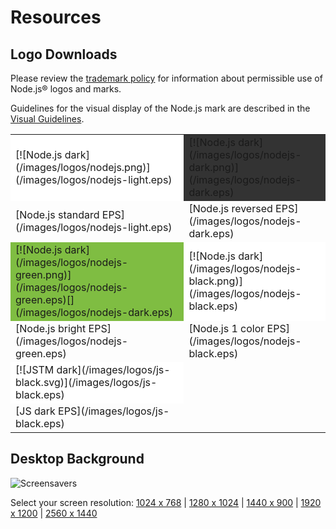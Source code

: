 # Resources

## Logo Downloads

 Please review the [trademark policy](/about/trademark/) for information about permissible use of Node.js&reg; logos and marks.

 Guidelines for the visual display of the Node.js mark are described in
 the [Visual Guidelines](/images/foundation-visual-guidelines.pdf).

<table border="0" cellspacing="0" cellpadding="10" class="logos">
  <tr>
    <td bgcolor="#FFFFFF">[![Node.js dark](/images/logos/nodejs.png)](/images/logos/nodejs-light.eps)</td>
    <td bgcolor="#333333">[![Node.js dark](/images/logos/nodejs-dark.png)](/images/logos/nodejs-dark.eps)</td>
  </tr>
  <tr>
    <td>[Node.js standard EPS](/images/logos/nodejs-light.eps)</td>
    <td>[Node.js reversed EPS](/images/logos/nodejs-dark.eps)</td>
  </tr>
  <tr>
    <td bgcolor="#7fbd42">[![Node.js dark](/images/logos/nodejs-green.png)](/images/logos/nodejs-green.eps)[](/images/logos/nodejs-dark.eps)</td>
    <td bgcolor="#ffffff">[![Node.js dark](/images/logos/nodejs-black.png)](/images/logos/nodejs-black.eps)</td>
  </tr>
  <tr>
    <td>[Node.js bright EPS](/images/logos/nodejs-green.eps)</td>
    <td>[Node.js 1 color EPS](/images/logos/nodejs-black.eps)</td>
  </tr>
  <tr>
    <td bgcolor="#ffffff" class="jstm">[![JSTM dark](/images/logos/js-black.svg)](/images/logos/js-black.eps)</td>
    <td></td>
  </tr>
  <tr>
    <td>[JS dark EPS](/images/logos/js-black.eps)</td>
    <td></td>
  </tr>
</table>

## Desktop Background

![Screensavers](/images/logos/monitor.png)

Select your screen resolution: <span class="desktops">[1024 x 768](/images/logos/nodejs-1024x768.png)  | [1280 x 1024](/images/logos/nodejs-1280x1024.png) | [1440 x 900](/images/logos/nodejs-1440x900.png) | [1920 x 1200](/images/logos/nodejs-1920x1200.png) | [2560 x 1440](/images/logos/nodejs-2560x1440.png)</span>
